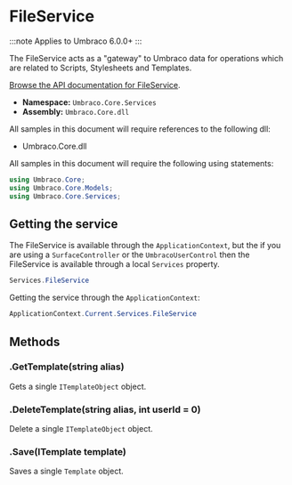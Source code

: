 # FileService

:::note
Applies to Umbraco 6.0.0+
:::

The FileService acts as a "gateway" to Umbraco data for operations which are related to Scripts, Stylesheets and Templates.

[Browse the API documentation for FileService](https://our.umbraco.com/apidocs/csharp/api/Umbraco.Core.Services.FileService.html).

 * **Namespace:** `Umbraco.Core.Services` 
 * **Assembly:** `Umbraco.Core.dll`

All samples in this document will require references to the following dll:

* Umbraco.Core.dll

All samples in this document will require the following using statements:

```csharp
using Umbraco.Core;
using Umbraco.Core.Models;
using Umbraco.Core.Services;
```

## Getting the service
The FileService is available through the `ApplicationContext`, but the if you are using a `SurfaceController` or the `UmbracoUserControl` then the FileService is available through a local `Services` property.

```csharp
Services.FileService
```

Getting the service through the `ApplicationContext`:

```csharp
ApplicationContext.Current.Services.FileService
```

## Methods

### .GetTemplate(string alias)

Gets a single `ITemplateObject` object.

### .DeleteTemplate(string alias, int userId = 0)

Delete a single `ITemplateObject` object.

### .Save(ITemplate template)

Saves a single `Template` object.
